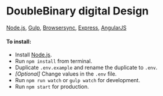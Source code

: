 # DoubleBinary digital Design
[Node.js][Node.js], [Gulp][Gulp], [Browsersync][Browsersync], [Express][Express], [AngularJS][AngularJS]

#### To install:
* Install [Node.js][Node.js].
* Run `npm install` from terminal.
* Duplicate `.env.example` and rename the duplicate to `.env`.
* _[Optional]_ Change values in the `.env` file.
* Run `npm run watch` or `gulp watch` for development.
* Run `npm start` for production.

[AngularJS]: https://angularjs.org "HTML enhanced for web apps!"
[Browsersync]: https://www.browsersync.io "Time-saving synchronised browser testing"
[Express]: http://expressjs.com "Fast, unopinionated, minimalistic web framework for Node.js"
[Gulp]: http://gulpjs.com "Automate and enhance your workflow"
[Node.js]: https://nodejs.org "Node.js"
